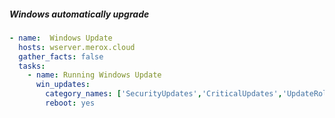 
##### Windows automatically upgrade

```yaml
- name:  Windows Update
  hosts: wserver.merox.cloud
  gather_facts: false
  tasks:
    - name: Running Windows Update
      win_updates:
        category_names: ['SecurityUpdates','CriticalUpdates','UpdateRollups', 'Updates', 'DefinitionUpdates']
        reboot: yes

```